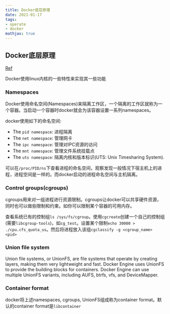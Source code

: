 ```yaml
---
title: Docker底层原理
date: 2021-01-17
tags: 
- operate
- docker
mathjax: true
---
```


## Docker底层原理

[Ref](https://docs.docker.com/get-started/overview/#the-underlying-technology)

Docker使用linux内核的一些特性来实现其一些功能


### Namespaces

Docker使用命名空间(Namespaces)来隔离工作区，一个隔离的工作区就称为一个容器。当启动一个容器时docker就会为该容器设置一系列namespaces。

docker使用如下的命名空间:

- The `pid namespace`: 进程隔离
- The `net namespace`: 管理网卡
- The `ipc namespace`: 管理对IPC资源的访问
- The `mnt namespace`: 管理文件系统挂载点
- The `uts namespace`: 隔离内核和版本标识(UTS: Unix Timesharing System).

可以在`/proc/PID/ns`下查看进程的命名空间，观察发现一般情况下宿主机上的进程，进程空间是一样的。而docker启动的进程命名空间与主机隔离。


### Control groups(cgroups)

cgroups用来对一组进程进行资源限制。cgroups让docker可以共享硬件资源，同时也可以做些限制和约束。如你可以限制某个容器的可用内存。

查看系统已有的控制组`ls /sys/fs/cgroup`。使用`cgcreate`创建一个自己的控制组(需要`libcgroup-tools`)，如`cg_test`。设置某个限制`echo 30000 > ./cpu.cfs_quota_us`。然后将进程放入该组`cgclassify -g <cgroup_name> <pid>`


### Union file system

Union file systems, or UnionFS, are file systems that operate by creating layers, making them very lightweight and fast. Docker Engine uses UnionFS to provide the building blocks for containers. Docker Engine can use multiple UnionFS variants, including AUFS, btrfs, vfs, and DeviceMapper.


### Container format

docker将上述namespaces, cgroups, UnionFS组成称为container format。默认的container format是`libcontainer`




